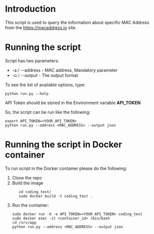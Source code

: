 # Introduction
This script is used to query the information about specific MAC Address from the https://macaddress.io site.

# Running the script
Script has two parameters: 
* -a / --address - MAC address, Mandatory parameter
* -o / --output - The output format

To see the list of available options, type: 
```
python run.py --help
```
API Token should be stored in the Environment variable **API_TOKEN**

So, the script can be run like the following: 
```
export API_TOKEN=<YOUR_API_TOKEN>
python run.py --address <MAC_ADDRESS> --output json
```

# Running the script in Docker container
To run script in the Docker container please do the following:  
1. Clone the repo
2. Build the image
   ```
      cd coding_test/
      sudo docker build -t coding_test .
   ```
3. Run the container:
   ```
   sudo docker run -d -e API_TOKEN=<YOUR_API_TOKEN> coding_test
   sudo docker exec -it <container_id> /bin/bash
   cd /srv/app
   python run.py --address <MAC_ADDRESS> --output json 
   ```
